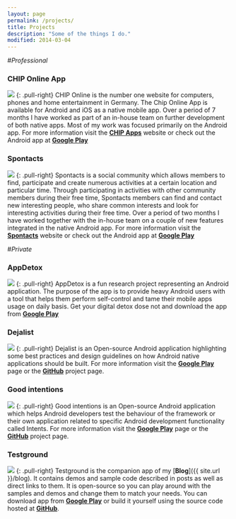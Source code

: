 ```yaml
---
layout: page
permalink: /projects/
title: Projects
description: "Some of the things I do."
modified: 2014-03-04
---
```


#_Professional_

### CHIP Online App
<a href="https://play.google.com/store/apps/details?id=de.chip.ultimate"><img src="{{ site.url }}/images/projects_chiponline.png"></a>
{: .pull-right}
CHIP Online is the number one website for computers, phones and home entertainment in Germany. The Chip Online App is available for Android and iOS as a native mobile app. Over a period of 7 months I have worked as part of an in-house team on further development of both native apps. Most of my work was focused primarily on the Android app. For more information visit the [__CHIP Apps__](http://apps.chip.de/) website or check out the Android app at [__Google Play__](https://play.google.com/store/apps/details?id=de.chip.ultimate)

### Spontacts
<a href="https://play.google.com/store/apps/details?id=com.conceptworks.spontacts"><img src="{{ site.url }}/images/projects_spontacts.png"></a>
{: .pull-right}
Spontacts is a social community which allows members to find, participate and create numerous activities at a certain location and particular time. Through participating in activities with other community members during their free time, Spontacts members can find and contact new interesting people, who share common interests and look for interesting activities during their free time. Over a period of two months I have worked together with the in-house team on a couple of new features integrated in the native Android app. For more information visit the [__Spontacts__](https://www.spontacts.com/) website or check out the Android app at [__Google Play__](https://play.google.com/store/apps/details?id=com.conceptworks.spontacts)

#_Private_

### AppDetox
<a href="https://play.google.com/store/apps/details?id=de.dfki.appdetox"><img src="{{ site.url }}/images/projects_appdetox.png"></a>
{: .pull-right}
AppDetox is a fun research project representing an Android application. The purpose of the app is to provide heavy Android users with a tool that helps them perform self-control and tame their mobile apps usage on daily basis. Get your digital detox dose not and download the app from [__Google Play__](https://play.google.com/store/apps/details?id=de.dfki.appdetox)

### Dejalist
<a href="https://play.google.com/store/apps/details?id=com.luboganev.dejalist"><img src="{{ site.url }}/images/projects_dejalist.png"></a>
{: .pull-right}
Dejalist is an Open-source Android application highlighting some best practices and design guidelines on how Android native applications should be built. For more information visit the [__Google Play__](https://play.google.com/store/apps/details?id=com.luboganev.dejalist) page or the [__GitHub__](http://luboganev.github.io/dejalist/) project page.

### Good intentions
<a href="https://play.google.com/store/apps/details?id=com.luboganev.goodintentions"><img src="{{ site.url }}/images/projects_goodintentions.png"></a>
{: .pull-right}
Good intentions is an Open-source Android application which helps Android developers test the behaviour of the framework or their own application related to specific Android development functionality called Intents. For more information visit the [__Google Play__](https://play.google.com/store/apps/details?id=com.luboganev.goodintentions) page or the [__GitHub__](http://luboganev.github.io/goodintentions/) project page.

### Testground
<a href="https://play.google.com/store/apps/details?id=com.luboganev.testground"><img src="{{ site.url }}/images/projects_testground.png"></a>
{: .pull-right}
Testground is the companion app of my [__Blog__]({{ site.url }}/blog). It contains demos and sample code described in posts as well as direct links to them. It is open-source so you can play around with the samples and demos and change them to match your needs. You can download app from [__Google Play__](https://play.google.com/store/apps/details?id=com.luboganev.testground) or build it yourself using the source code hosted at [__GitHub__](https://github.com/luboganev/testground).